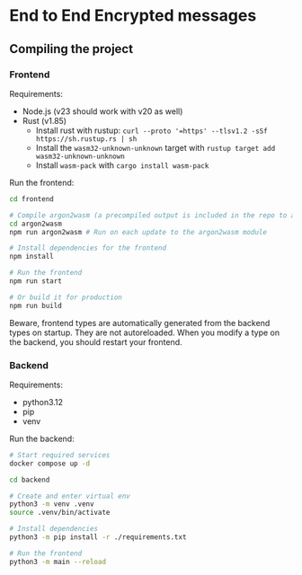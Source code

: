 # End to End Encrypted messages

## Compiling the project

### Frontend

Requirements:

- Node.js (v23 should work with v20 as well)
- Rust (v1.85)
  - Install rust with rustup: `curl --proto '=https' --tlsv1.2 -sSf https://sh.rustup.rs | sh`
  - Install the `wasm32-unknown-unknown` target with `rustup target add wasm32-unknown-unknown`
  - Install `wasm-pack` with `cargo install wasm-pack`

Run the frontend:

```bash
cd frontend

# Compile argon2wasm (a precompiled output is included in the repo to avoid the need for touching Rust)
cd argon2wasm
npm run argon2wasm # Run on each update to the argon2wasm module

# Install dependencies for the frontend
npm install

# Run the frontend
npm run start

# Or build it for production
npm run build
```

Beware, frontend types are automatically generated from the backend types on startup. They are not autoreloaded. When you modify a type on the backend, you should restart your frontend.

### Backend

Requirements:

- python3.12
- pip
- venv

Run the backend:

```bash
# Start required services
docker compose up -d

cd backend

# Create and enter virtual env
python3 -m venv .venv
source .venv/bin/activate

# Install dependencies
python3 -m pip install -r ./requirements.txt

# Run the frontend
python3 -m main --reload
```
